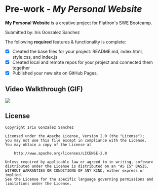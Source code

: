 # Pre-work - *My Personal Website*
**My Personal Website** is a creative project for FlatIron's SWE Bootcamp.

Submitted by: Iris Gonzalez Sanchez

The following **required** features & functionality is complete:

* [X] Created the base files for your project: README.md, index.html, style.css, and index.js
* [X] Created local and remote repos for your project and connected them together
* [X] Published your new site on GitHub Pages.

## Video Walkthrough (GIF)
<img src="https://media.giphy.com/media/scTqCMkol7rf4wKPxo/giphy.gif">

## License

    Copyright Iris Gonzalez Sanchez

    Licensed under the Apache License, Version 2.0 (the "License");
    you may not use this file except in compliance with the License.
    You may obtain a copy of the License at

        http://www.apache.org/licenses/LICENSE-2.0

    Unless required by applicable law or agreed to in writing, software
    distributed under the License is distributed on an "AS IS" BASIS,
    WITHOUT WARRANTIES OR CONDITIONS OF ANY KIND, either express or implied.
    See the License for the specific language governing permissions and
    limitations under the License.
